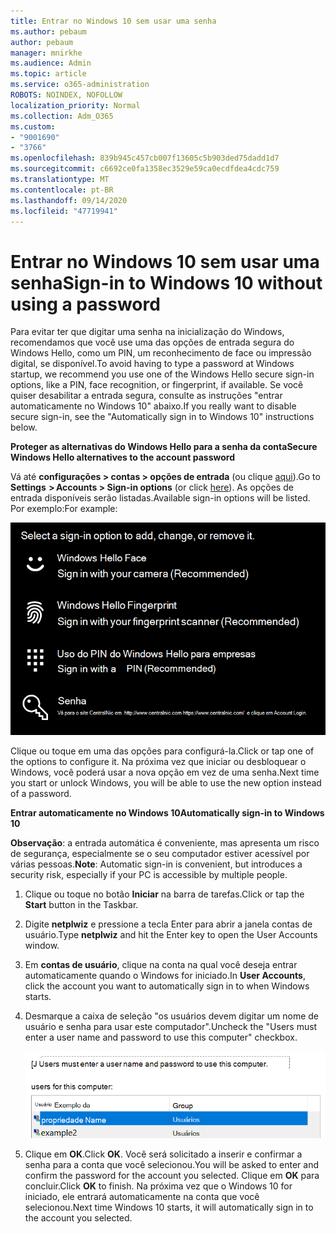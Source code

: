```yaml
---
title: Entrar no Windows 10 sem usar uma senha
ms.author: pebaum
author: pebaum
manager: mnirkhe
ms.audience: Admin
ms.topic: article
ms.service: o365-administration
ROBOTS: NOINDEX, NOFOLLOW
localization_priority: Normal
ms.collection: Adm_O365
ms.custom:
- "9001690"
- "3766"
ms.openlocfilehash: 839b945c457cb007f13605c5b903ded75dadd1d7
ms.sourcegitcommit: c6692ce0fa1358ec3529e59ca0ecdfdea4cdc759
ms.translationtype: MT
ms.contentlocale: pt-BR
ms.lasthandoff: 09/14/2020
ms.locfileid: "47719941"
---
```

# <a name="sign-in-to-windows-10-without-using-a-password"></a><span data-ttu-id="3865c-102">Entrar no Windows 10 sem usar uma senha</span><span class="sxs-lookup"><span data-stu-id="3865c-102">Sign-in to Windows 10 without using a password</span></span>

<span data-ttu-id="3865c-103">Para evitar ter que digitar uma senha na inicialização do Windows, recomendamos que você use uma das opções de entrada segura do Windows Hello, como um PIN, um reconhecimento de face ou impressão digital, se disponível.</span><span class="sxs-lookup"><span data-stu-id="3865c-103">To avoid having to type a password at Windows startup, we recommend you use one of the Windows Hello secure sign-in options, like a PIN, face recognition, or fingerprint, if available.</span></span> <span data-ttu-id="3865c-104">Se você quiser desabilitar a entrada segura, consulte as instruções "entrar automaticamente no Windows 10" abaixo.</span><span class="sxs-lookup"><span data-stu-id="3865c-104">If you really want to disable secure sign-in, see the "Automatically sign in to Windows 10" instructions below.</span></span>

<span data-ttu-id="3865c-105">**Proteger as alternativas do Windows Hello para a senha da conta**</span><span class="sxs-lookup"><span data-stu-id="3865c-105">**Secure Windows Hello alternatives to the account password**</span></span>

<span data-ttu-id="3865c-106">Vá até **configurações > contas > opções de entrada** (ou clique [aqui](ms-settings:signinoptions?activationSource=GetHelp)).</span><span class="sxs-lookup"><span data-stu-id="3865c-106">Go to **Settings  > Accounts > Sign-in options** (or click [here](ms-settings:signinoptions?activationSource=GetHelp)).</span></span> <span data-ttu-id="3865c-107">As opções de entrada disponíveis serão listadas.</span><span class="sxs-lookup"><span data-stu-id="3865c-107">Available sign-in options will be listed.</span></span> <span data-ttu-id="3865c-108">Por exemplo:</span><span class="sxs-lookup"><span data-stu-id="3865c-108">For example:</span></span>

![Opções de entrada.](media/sign-in-options.png)

<span data-ttu-id="3865c-110">Clique ou toque em uma das opções para configurá-la.</span><span class="sxs-lookup"><span data-stu-id="3865c-110">Click or tap one of the options to configure it.</span></span> <span data-ttu-id="3865c-111">Na próxima vez que iniciar ou desbloquear o Windows, você poderá usar a nova opção em vez de uma senha.</span><span class="sxs-lookup"><span data-stu-id="3865c-111">Next time you start or unlock Windows, you will be able to use the new option instead of a password.</span></span> 

<span data-ttu-id="3865c-112">**Entrar automaticamente no Windows 10**</span><span class="sxs-lookup"><span data-stu-id="3865c-112">**Automatically sign-in to Windows 10**</span></span>

<span data-ttu-id="3865c-113">**Observação**: a entrada automática é conveniente, mas apresenta um risco de segurança, especialmente se o seu computador estiver acessível por várias pessoas.</span><span class="sxs-lookup"><span data-stu-id="3865c-113">**Note**: Automatic sign-in is convenient, but introduces a security risk, especially if your PC is accessible by multiple people.</span></span> 

1. <span data-ttu-id="3865c-114">Clique ou toque no botão **Iniciar** na barra de tarefas.</span><span class="sxs-lookup"><span data-stu-id="3865c-114">Click or tap the **Start** button in the Taskbar.</span></span>

2. <span data-ttu-id="3865c-115">Digite **netplwiz** e pressione a tecla Enter para abrir a janela contas de usuário.</span><span class="sxs-lookup"><span data-stu-id="3865c-115">Type **netplwiz** and hit the Enter key to open the User Accounts window.</span></span>

3. <span data-ttu-id="3865c-116">Em **contas de usuário**, clique na conta na qual você deseja entrar automaticamente quando o Windows for iniciado.</span><span class="sxs-lookup"><span data-stu-id="3865c-116">In **User Accounts**, click the account you want to automatically sign in to when Windows starts.</span></span>

4. <span data-ttu-id="3865c-117">Desmarque a caixa de seleção "os usuários devem digitar um nome de usuário e senha para usar este computador".</span><span class="sxs-lookup"><span data-stu-id="3865c-117">Uncheck the "Users must enter a user name and password to use this computer" checkbox.</span></span>

    ![Os usuários devem inserir uma opção de nome de usuário e senha.](media/users-must-enter-username.png)

5. <span data-ttu-id="3865c-119">Clique em **OK**.</span><span class="sxs-lookup"><span data-stu-id="3865c-119">Click **OK**.</span></span> <span data-ttu-id="3865c-120">Você será solicitado a inserir e confirmar a senha para a conta que você selecionou.</span><span class="sxs-lookup"><span data-stu-id="3865c-120">You will be asked to enter and confirm the password for the account you selected.</span></span> <span data-ttu-id="3865c-121">Clique em **OK** para concluir.</span><span class="sxs-lookup"><span data-stu-id="3865c-121">Click **OK** to finish.</span></span> <span data-ttu-id="3865c-122">Na próxima vez que o Windows 10 for iniciado, ele entrará automaticamente na conta que você selecionou.</span><span class="sxs-lookup"><span data-stu-id="3865c-122">Next time Windows 10 starts, it will automatically sign in to the account you selected.</span></span>

